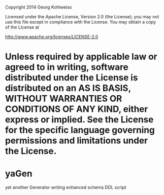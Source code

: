  Copyright 2014 Georg Kohlweiss

 Licensed under the Apache License, Version 2.0 (the License);
 you may not use this file except in compliance with the License.
 You may obtain a copy of the License at

 http://www.apache.org/licenses/LICENSE-2.0

 Unless required by applicable law or agreed to in writing, software
 distributed under the License is distributed on an AS IS BASIS,
 WITHOUT WARRANTIES OR CONDITIONS OF ANY KIND, either express or implied.
 See the License for the specific language governing permissions and
 limitations under the License.
=========================================================================


yaGen
=====

yet another Generator writing enhanced schema DDL script

